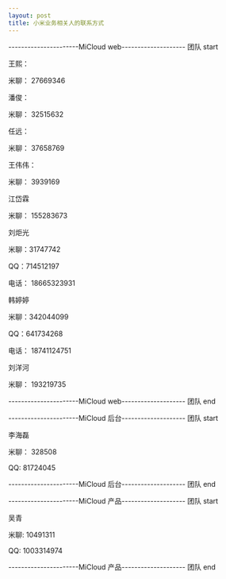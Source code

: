 ```yaml
---
layout: post
title: 小米业务相关人的联系方式
---
```


----------------------MiCloud web-------------------- 团队 start

王熙：

米聊： 27669346


潘俊：

米聊： 32515632


任远：

米聊： 37658769


王伟伟：

米聊： 3939169


江岱霖

米聊： 155283673


刘炬光

米聊：31747742

QQ：714512197

电话： 18665323931


韩婷婷

米聊：342044099

QQ：641734268

电话： 18741124751


刘洋河

米聊： 193219735

----------------------MiCloud web-------------------- 团队 end

----------------------MiCloud 后台-------------------- 团队 start

李海磊

米聊： 328508

QQ: 81724045

----------------------MiCloud 后台-------------------- 团队 end

----------------------MiCloud 产品-------------------- 团队 start

吴青

米聊: 10491311

QQ: 1003314974

----------------------MiCloud 产品-------------------- 团队 end



